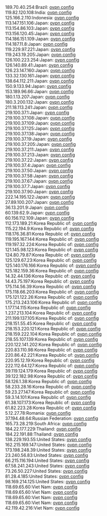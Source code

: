 189.70.40.254:Brazil: [ovpn config](vpn/189_70_40_254.ovpn)  
119.82.120.108:India: [ovpn config](vpn/119_82_120_108.ovpn)  
125.166.2.110:Indonesia: [ovpn config](vpn/125_166_2_110.ovpn)  
113.147.151.106:Japan: [ovpn config](vpn/113_147_151_106.ovpn)  
113.154.86.103:Japan: [ovpn config](vpn/113_154_86_103.ovpn)  
113.156.120.45:Japan: [ovpn config](vpn/113_156_120_45.ovpn)  
114.186.151.109:Japan: [ovpn config](vpn/114_186_151_109.ovpn)  
114.187.11.8:Japan: [ovpn config](vpn/114_187_11_8.ovpn)  
119.229.97.221:Japan: [ovpn config](vpn/119_229_97_221.ovpn)  
119.243.19.205:Japan: [ovpn config](vpn/119_243_19_205.ovpn)  
126.100.223.254:Japan: [ovpn config](vpn/126_100_223_254.ovpn)  
126.140.89.41:Japan: [ovpn config](vpn/126_140_89_41.ovpn)  
126.23.147.160:Japan: [ovpn config](vpn/126_23_147_160.ovpn)  
133.32.130.161:Japan: [ovpn config](vpn/133_32_130_161.ovpn)  
138.64.112.211:Japan: [ovpn config](vpn/138_64_112_211.ovpn)  
150.9.133.94:Japan: [ovpn config](vpn/150_9_133_94.ovpn)  
153.189.96.66:Japan: [ovpn config](vpn/153_189_96_66.ovpn)  
180.1.13.207:Japan: [ovpn config](vpn/180_1_13_207.ovpn)  
180.3.200.132:Japan: [ovpn config](vpn/180_3_200_132.ovpn)  
211.18.113.241:Japan: [ovpn config](vpn/211_18_113_241.ovpn)  
219.100.37.1:Japan: [ovpn config](vpn/219_100_37_1.ovpn)  
219.100.37.108:Japan: [ovpn config](vpn/219_100_37_108.ovpn)  
219.100.37.109:Japan: [ovpn config](vpn/219_100_37_109.ovpn)  
219.100.37.125:Japan: [ovpn config](vpn/219_100_37_125.ovpn)  
219.100.37.138:Japan: [ovpn config](vpn/219_100_37_138.ovpn)  
219.100.37.19:Japan: [ovpn config](vpn/219_100_37_19.ovpn)  
219.100.37.205:Japan: [ovpn config](vpn/219_100_37_205.ovpn)  
219.100.37.211:Japan: [ovpn config](vpn/219_100_37_211.ovpn)  
219.100.37.213:Japan: [ovpn config](vpn/219_100_37_213.ovpn)  
219.100.37.22:Japan: [ovpn config](vpn/219_100_37_22.ovpn)  
219.100.37.4:Japan: [ovpn config](vpn/219_100_37_4.ovpn)  
219.100.37.50:Japan: [ovpn config](vpn/219_100_37_50.ovpn)  
219.100.37.58:Japan: [ovpn config](vpn/219_100_37_58.ovpn)  
219.100.37.67:Japan: [ovpn config](vpn/219_100_37_67.ovpn)  
219.100.37.7:Japan: [ovpn config](vpn/219_100_37_7.ovpn)  
219.100.37.90:Japan: [ovpn config](vpn/219_100_37_90.ovpn)  
222.14.195.122:Japan: [ovpn config](vpn/222_14_195_122.ovpn)  
27.89.100.207:Japan: [ovpn config](vpn/27_89_100_207.ovpn)  
36.13.201.9:Japan: [ovpn config](vpn/36_13_201_9.ovpn)  
60.139.62.9:Japan: [ovpn config](vpn/60_139_62_9.ovpn)  
60.156.112.109:Japan: [ovpn config](vpn/60_156_112_109.ovpn)  
112.173.189.21:Korea Republic of: [ovpn config](vpn/112_173_189_21.ovpn)  
115.22.194.9:Korea Republic of: [ovpn config](vpn/115_22_194_9.ovpn)  
118.176.36.81:Korea Republic of: [ovpn config](vpn/118_176_36_81.ovpn)  
119.195.167.144:Korea Republic of: [ovpn config](vpn/119_195_167_144.ovpn)  
119.197.32.224:Korea Republic of: [ovpn config](vpn/119_197_32_224.ovpn)  
121.145.98.123:Korea Republic of: [ovpn config](vpn/121_145_98_123.ovpn)  
124.80.79.87:Korea Republic of: [ovpn config](vpn/124_80_79_87.ovpn)  
125.129.67.23:Korea Republic of: [ovpn config](vpn/125_129_67_23.ovpn)  
125.140.176.166:Korea Republic of: [ovpn config](vpn/125_140_176_166.ovpn)  
125.182.159.36:Korea Republic of: [ovpn config](vpn/125_182_159_36.ovpn)  
14.32.44.136:Korea Republic of: [ovpn config](vpn/14_32_44_136.ovpn)  
14.43.75.197:Korea Republic of: [ovpn config](vpn/14_43_75_197.ovpn)  
175.114.56.39:Korea Republic of: [ovpn config](vpn/175_114_56_39.ovpn)  
175.118.66.203:Korea Republic of: [ovpn config](vpn/175_118_66_203.ovpn)  
175.121.122.26:Korea Republic of: [ovpn config](vpn/175_121_122_26.ovpn)  
175.213.243.106:Korea Republic of: [ovpn config](vpn/175_213_243_106.ovpn)  
1.177.14.115:Korea Republic of: [ovpn config](vpn/1_177_14_115.ovpn)  
1.237.213.104:Korea Republic of: [ovpn config](vpn/1_237_213_104.ovpn)  
211.199.137.105:Korea Republic of: [ovpn config](vpn/211_199_137_105.ovpn)  
218.151.55.45:Korea Republic of: [ovpn config](vpn/218_151_55_45.ovpn)  
218.153.220.121:Korea Republic of: [ovpn config](vpn/218_153_220_121.ovpn)  
218.159.222.104:Korea Republic of: [ovpn config](vpn/218_159_222_104.ovpn)  
218.55.107.139:Korea Republic of: [ovpn config](vpn/218_55_107_139.ovpn)  
220.122.141.202:Korea Republic of: [ovpn config](vpn/220_122_141_202.ovpn)  
220.83.110.98:Korea Republic of: [ovpn config](vpn/220_83_110_98.ovpn)  
220.86.42.221:Korea Republic of: [ovpn config](vpn/220_86_42_221.ovpn)  
220.95.12.19:Korea Republic of: [ovpn config](vpn/220_95_12_19.ovpn)  
222.112.64.127:Korea Republic of: [ovpn config](vpn/222_112_64_127.ovpn)  
39.119.124.179:Korea Republic of: [ovpn config](vpn/39_119_124_179.ovpn)  
39.122.182.98:Korea Republic of: [ovpn config](vpn/39_122_182_98.ovpn)  
58.126.1.38:Korea Republic of: [ovpn config](vpn/58_126_1_38.ovpn)  
58.233.28.16:Korea Republic of: [ovpn config](vpn/58_233_28_16.ovpn)  
59.23.27.147:Korea Republic of: [ovpn config](vpn/59_23_27_147.ovpn)  
59.3.14.101:Korea Republic of: [ovpn config](vpn/59_3_14_101.ovpn)  
61.38.107.173:Korea Republic of: [ovpn config](vpn/61_38_107_173.ovpn)  
61.82.223.28:Korea Republic of: [ovpn config](vpn/61_82_223_28.ovpn)  
5.12.27.78:Romania: [ovpn config](vpn/5_12_27_78.ovpn)  
37.194.48.64:Russian Federation: [ovpn config](vpn/37_194_48_64.ovpn)  
165.73.28.219:South Africa: [ovpn config](vpn/165_73_28_219.ovpn)  
184.22.177.229:Thailand: [ovpn config](vpn/184_22_177_229.ovpn)  
184.22.191.88:Thailand: [ovpn config](vpn/184_22_191_88.ovpn)  
138.229.193.55:United States: [ovpn config](vpn/138_229_193_55.ovpn)  
162.215.169.147:United States: [ovpn config](vpn/162_215_169_147.ovpn)  
173.198.248.39:United States: [ovpn config](vpn/173_198_248_39.ovpn)  
23.240.56.83:United States: [ovpn config](vpn/23_240_56_83.ovpn)  
66.215.116.194:United States: [ovpn config](vpn/66_215_116_194.ovpn)  
67.58.241.243:United States: [ovpn config](vpn/67_58_241_243.ovpn)  
73.26.50.227:United States: [ovpn config](vpn/73_26_50_227.ovpn)  
81.28.4.185:United States: [ovpn config](vpn/81_28_4_185.ovpn)  
98.169.214.125:United States: [ovpn config](vpn/98_169_214_125.ovpn)  
118.69.65.60:Viet Nam: [ovpn config](vpn/118_69_65_60.ovpn)  
118.69.65.60:Viet Nam: [ovpn config](vpn/118_69_65_60.ovpn)  
118.69.65.60:Viet Nam: [ovpn config](vpn/118_69_65_60.ovpn)  
118.69.65.60:Viet Nam: [ovpn config](vpn/118_69_65_60.ovpn)  
42.119.42.216:Viet Nam: [ovpn config](vpn/42_119_42_216.ovpn)  
